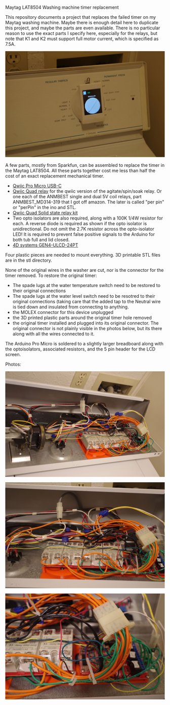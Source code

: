 Maytag LAT8504 Washing machine timer replacement

This repository documents a project that replaces the failed timer on my Maytag washing machine. Maybe there is
enough detail here to duplicate this project, and maybe the parts are even available. There is no particular
reason to use the exact parts I specify here, especially for the relays, but note that K1 and K2 must 
support full motor current, which is specified as 7.5A.

<p align='center'><img src='AsInstalled.jpg' alt='AsInstalled.jpg'/></p>

 A few parts, mostly from Sparkfun, can be assembled to replace the timer in the Maytag LAT8504. All these
 parts together cost me less than half the cost of an exact replacement mechanical timer.
 <ul>
 <li> <a href='https://www.sparkfun.com/products/15795'>Qwiic Pro Micro USB-C</a></li>
 <li><a href='https://www.sparkfun.com/products/16566'>Qwiic Quad relay</a> for the qwiic
version of the agitate/spin/soak relay. Or one each of the ANMBEST single and dual 5V coil relays, part ANMBEST_MD314-319 that I 
got off amazon. The later is called "per pin" or "perPin" in the ino and STL. </li>
 <li><a href='https://www.sparkfun.com/products/16833'>Qwiic Quad Solid state relay kit</a></li>
 <li>Two opto isolators are also required, along with a 100K 1/4W resistor for each. A reverse diode is required
 as shown if the opto isolator is unidirectional. Do not omit the 2.7K resistor across 
the opto-isolator LED! It is required to prevent false positive signals to the Arduino for both tub full and
lid closed.
 <li><a href='https://4dsystems.com.au/gen4-ulcd-24pt'>4D systems GEN4-ULCD-24PT</a>
 </ul>

 Four plastic pieces are needed to mount everything. 3D printable STL files are in the stl 
 directory.

 None of the original wires in the washer are cut, nor is the connector for the timer removed. To
 restore the original timer:
<ul><li>The 
 spade lugs at the water temperature switch need to be restored to their original connections
<li>The spade lugs at the water level switch need to be resotred to their original connections (taking
care that the added tap to the Neutral wire is tied down and insulated from connecting to anything.
<li>the 
MOLEX connector for this
 device unplugged
<li> the 3D printed plastic parts around the original timer hole removed
<li> the
 original timer installed and plugged into its original connector. The original connector is
 not plainly visible in the photos below, but its there along with all the wires connected to
 it.
</ul>
The Arduino Pro Micro is soldered to a slightly larger breadboard along with the optoisolators,
 associated resistors, and the 5 pin header for the LCD screen.

 Photos:
 <p align='center'><img src='Inside-front-panel-1.jpg' alt='Inside-front-panel-1.jpg'/></p>
<p align='center'><img src='Inside-front-panel-2.jpg' alt='Inside-front-panel-2.jpg'/></p>
<p align='center'><img src='Molex-connectors.jpg' alt='Molex-connectors.jpg'/></p>
